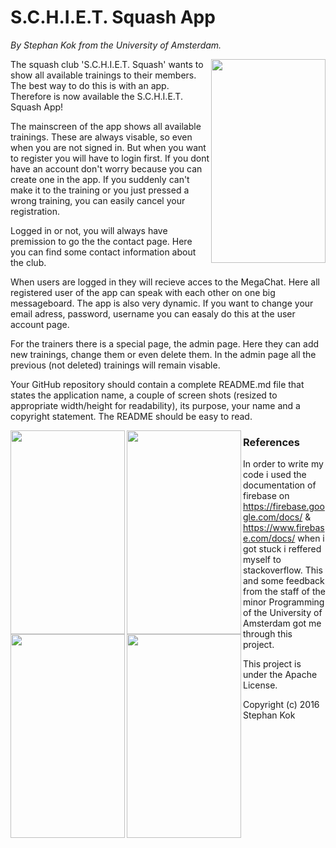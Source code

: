 # S.C.H.I.E.T. Squash App
*By Stephan Kok from the University of Amsterdam.*

<img src="https://github.com/stephankok/progproject/blob/master/doc/final%20images/main.png" align="right" height="326" width="183" >
The squash club 'S.C.H.I.E.T. Squash' wants to show all available trainings to their members. The best way to do this is with an app. Therefore is now available the S.C.H.I.E.T. Squash App!

The mainscreen of the app shows all available trainings. These are always visable, so even when you are not signed in. But when you want to register you will have to login first. If you dont have an account don't worry because you can create one in the app. If you suddenly can't make it to the training or you just pressed a wrong training, you can easily cancel your registration.

Logged in or not, you will always have premission to go the the contact page. Here you can find some contact information about the club.

When users are logged in they will recieve acces to the MegaChat. Here all registered user of the app can speak with each other on one big messageboard. The app is also very dynamic. If you want to change your email adress, password, username you can easaly do this at the user account page.

For the trainers there is a special page, the admin page. Here they can add new trainings, change them or even delete them. In the admin page all the previous (not deleted) trainings will remain visable.

Your GitHub repository should contain a complete README.md file that states the application name, a couple of screen shots (resized to appropriate width/height for readability), its purpose, your name and a copyright statement. The README should be easy to read.

<img src="https://github.com/stephankok/progproject/blob/master/doc/final%20images/admin.png" align="left" height="326" width="183" >
<img src="https://github.com/stephankok/progproject/blob/master/doc/final%20images/contact.png"align="left" height="326" width="183" >
<img src="https://github.com/stephankok/progproject/blob/master/doc/final%20images/account.png" align="left" height="326" width="183" >
<img src="https://github.com/stephankok/progproject/blob/master/doc/final%20images/megachat.png" align="left" height="326" width="183" >

### References

In order to write my code i used the documentation of firebase on https://firebase.google.com/docs/ & https://www.firebase.com/docs/ when i got stuck i reffered myself to stackoverflow. This and some feedback from the staff of the minor Programming of the University of Amsterdam got me through this project.

This project is under the Apache License.


Copyright (c) 2016 Stephan Kok
